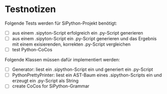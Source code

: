 # Testnotizen

Folgende Tests werden für SiPython-Projekt benötigt:
- [ ] aus einem .sipyton-Script erfolgreich ein .py-Script generieren
- [ ] aus einem .sipyton-Script ein .py-Script generieren und das Ergebnis mit einem exisierenden, korrekten .py-Script vergleichen
- [ ] test Python-CoCos

Folgende Klassen müssen dafür implementiert werden:
- [ ] Generator: liest ein .sipython-Script ein und generiert ein .py-Script
- [ ] PythonPrettyPrinter: liest ein AST-Baum eines .sipython-Scripts ein und erzeugt ein .py-Script als String
- [ ] create CoCos for SiPython-Grammar
